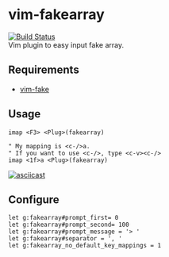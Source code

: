 # vim-fakearray
[![Build Status](https://travis-ci.org/uplus/vim-fakearray.svg?branch=master)](https://travis-ci.org/uplus/vim-fakearray)  
Vim plugin to easy input fake array.  


## Requirements
* [vim-fake](https://github.com/tkhren/vim-fake)  

## Usage

```vim
imap <F3> <Plug>(fakearray)

" My mapping is <c-/>a.
" If you want to use <c-/>, type <c-v><c-/>
imap <1f>a <Plug>(fakearray)
```

[![asciicast](https://asciinema.org/a/02c6zs3bpzr4o4lvzfwv7u24m.png)](https://asciinema.org/a/02c6zs3bpzr4o4lvzfwv7u24m)  


## Configure

```vim
let g:fakearray#prompt_first= 0
let g:fakearray#prompt_second= 100
let g:fakearray#prompt_message = '> '
let g:fakearray#separator = ', '
let g:fakearray_no_default_key_mappings = 1
```
